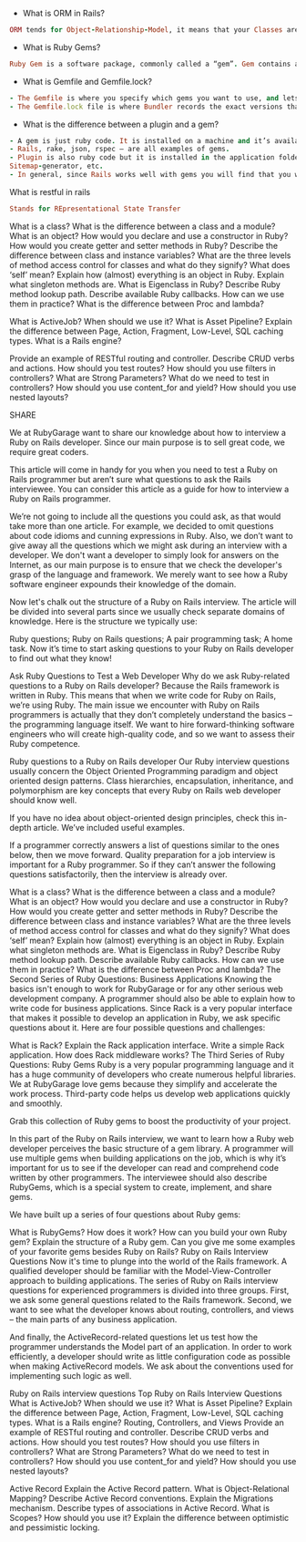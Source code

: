 - What is ORM in Rails?
```ruby
ORM tends for Object-Relationship-Model, it means that your Classes are mapped to table in the database, and Objects are directly mapped to the rows in the table.
```

- What is Ruby Gems?
```ruby
Ruby Gem is a software package, commonly called a “gem”. Gem contains a packaged Ruby application or library. The Ruby Gems software itself allows you to easily download, install and manipulate gems on your system.
```

- What is Gemfile and Gemfile.lock?
```ruby
- The Gemfile is where you specify which gems you want to use, and lets you specify which versions.
- The Gemfile.lock file is where Bundler records the exact versions that were installed. This way, when the same library/project is loaded on another machine, running bundle install will look at the Gemfile.lock and install the exact same versions, rather than just using the Gemfile and installing the most recent versions.
```

- What is the difference between a plugin and a gem?
```ruby
- A gem is just ruby code. It is installed on a machine and it’s available for all ruby applications running on that machine.
- Rails, rake, json, rspec — are all examples of gems.
- Plugin is also ruby code but it is installed in the application folder and only available for that specific application.
Sitemap-generator, etc.
- In general, since Rails works well with gems you will find that you would be mostly integrating with gem files and not plugins in general. Most developers release their libraries as gems.
```

What is restful in rails
```ruby
Stands for REpresentational State Transfer
```






What is a class?
What is the difference between a class and a module?
What is an object?
How would you declare and use a constructor in Ruby?
How would you create getter and setter methods in Ruby?
Describe the difference between class and instance variables?
What are the three levels of method access control for classes and what do they signify?
What does ‘self’ mean?
Explain how (almost) everything is an object in Ruby.
Explain what singleton methods are. What is Eigenclass in Ruby?
Describe Ruby method lookup path.
Describe available Ruby callbacks. How can we use them in practice?
What is the difference between Proc and lambda?


What is ActiveJob? When should we use it?
What is Asset Pipeline?
Explain the difference between Page, Action, Fragment, Low-Level, SQL caching types.
What is a Rails engine?

Provide an example of RESTful routing and controller.
Describe CRUD verbs and actions.
How should you test routes?
How should you use filters in controllers?
What are Strong Parameters?
What do we need to test in controllers?
How should you use content_for and yield?
How should you use nested layouts?


SHARE


We at RubyGarage want to share our knowledge about how to interview a Ruby on Rails developer. Since our main purpose is to sell great code, we require great coders.

This article will come in handy for you when you need to test a Ruby on Rails programmer but aren’t sure what questions to ask the Rails interviewee. You can consider this article as a guide for how to interview a Ruby on Rails programmer.

We’re not going to include all the questions you could ask, as that would take more than one article. For example, we decided to omit questions about code idioms and cunning expressions in Ruby. Also, we don’t want to give away all the questions which we might ask during an interview with a developer. We don't want a developer to simply look for answers on the Internet, as our main purpose is to ensure that we check the developer's grasp of the language and framework. We merely want to see how a Ruby software engineer expounds their knowledge of the domain.

Now let's chalk out the structure of a Ruby on Rails interview. The article will be divided into several parts since we usually check separate domains of knowledge. Here is the structure we typically use:

Ruby questions;
Ruby on Rails questions;
A pair programming task;
A home task.
Now it’s time to start asking questions to your Ruby on Rails developer to find out what they know!

Ask Ruby Questions to Test a Web Developer
Why do we ask Ruby-related questions to a Ruby on Rails developer? Because the Rails framework is written in Ruby. This means that when we write code for Ruby on Rails, we’re using Ruby. The main issue we encounter with Ruby on Rails programmers is actually that they don’t completely understand the basics – the programming language itself. We want to hire forward-thinking software engineers who will create high-quality code, and so we want to assess their Ruby competence.

Ruby questions to a Ruby on Rails developer
Our Ruby interview questions usually concern the Object Oriented Programming paradigm and object oriented design patterns. Class hierarchies, encapsulation, inheritance, and polymorphism are key concepts that every Ruby on Rails web developer should know well.


If you have no idea about object-oriented design principles, check this in-depth article. We’ve included useful examples.

If a programmer correctly answers a list of questions similar to the ones below, then we move forward. Quality preparation for a job interview is important for a Ruby programmer. So if they can’t answer the following questions satisfactorily, then the interview is already over.

What is a class?
What is the difference between a class and a module?
What is an object?
How would you declare and use a constructor in Ruby?
How would you create getter and setter methods in Ruby?
Describe the difference between class and instance variables?
What are the three levels of method access control for classes and what do they signify?
What does ‘self’ mean?
Explain how (almost) everything is an object in Ruby.
Explain what singleton methods are. What is Eigenclass in Ruby?
Describe Ruby method lookup path.
Describe available Ruby callbacks. How can we use them in practice?
What is the difference between Proc and lambda?
The Second Series of Ruby Questions: Business Applications
Knowing the basics isn't enough to work for RubyGarage or for any other serious web development company. A programmer should also be able to explain how to write code for business applications. Since Rack is a very popular interface that makes it possible to develop an application in Ruby, we ask specific questions about it. Here are four possible questions and challenges:

What is Rack?
Explain the Rack application interface.
Write a simple Rack application.
How does Rack middleware works?
The Third Series of Ruby Questions: Ruby Gems
Ruby is a very popular programming language and it has a huge community of developers who create numerous helpful libraries. We at RubyGarage love gems because they simplify and accelerate the work process. Third-party code helps us develop web applications quickly and smoothly.


Grab this collection of Ruby gems to boost the productivity of your project.

In this part of the Ruby on Rails interview, we want to learn how a Ruby web developer perceives the basic structure of a gem library. A programmer will use multiple gems when building applications on the job, which is why it’s important for us to see if the developer can read and comprehend code written by other programmers. The interviewee should also describe RubyGems, which is a special system to create, implement, and share gems.

We have built up a series of four questions about Ruby gems:

What is RubyGems? How does it work?
How can you build your own Ruby gem?
Explain the structure of a Ruby gem.
Can you give me some examples of your favorite gems besides Ruby on Rails?
Ruby on Rails Interview Questions
Now it's time to plunge into the world of the Rails framework. A qualified developer should be familiar with the Model-View-Controller approach to building applications. The series of Ruby on Rails interview questions for experienced programmers is divided into three groups. First, we ask some general questions related to the Rails framework. Second, we want to see what the developer knows about routing, controllers, and views – the main parts of any business application.

And finally, the ActiveRecord-related questions let us test how the programmer understands the Model part of an application. In order to work efficiently, a developer should write as little configuration code as possible when making ActiveRecord models. We ask about the conventions used for implementing such logic as well.

Ruby on Rails interview questions
Top Ruby on Rails Interview Questions
What is ActiveJob? When should we use it?
What is Asset Pipeline?
Explain the difference between Page, Action, Fragment, Low-Level, SQL caching types.
What is a Rails engine?
Routing, Controllers, and Views
Provide an example of RESTful routing and controller.
Describe CRUD verbs and actions.
How should you test routes?
How should you use filters in controllers?
What are Strong Parameters?
What do we need to test in controllers?
How should you use content_for and yield?
How should you use nested layouts?

Active Record
Explain the Active Record pattern.
What is Object-Relational Mapping?
Describe Active Record conventions.
Explain the Migrations mechanism.
Describe types of associations in Active Record.
What is Scopes? How should you use it?
Explain the difference between optimistic and pessimistic locking.
